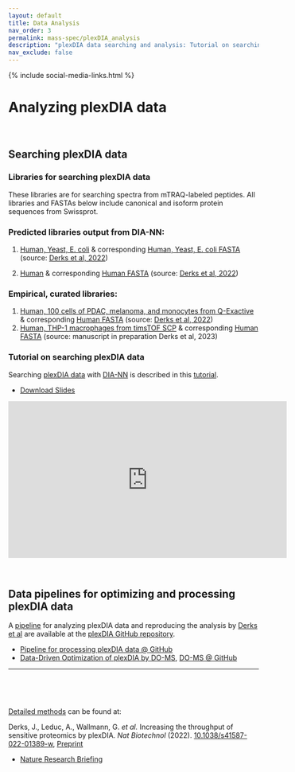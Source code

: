 ```yaml
---
layout: default
title: Data Analysis
nav_order: 3
permalink: mass-spec/plexDIA_analysis
description: "plexDIA data searching and analysis: Tutorial on searching and analyzing multiplexed DIA data from plexDIA"
nav_exclude: false
---
```

{% include social-media-links.html %}

# Analyzing plexDIA data

&nbsp;



## Searching plexDIA data

### Libraries for searching plexDIA data

These libraries are for searching spectra from mTRAQ-labeled peptides. All libraries and FASTAs below include canonical and isoform protein sequences from Swissprot.

### Predicted libraries output from DIA-NN:

1.  [Human, Yeast, E. coli](https://drive.google.com/file/d/1k6PaBpth40Tci2snG8sWFG645Nub9iQw/view?usp=drive_link) & corresponding [Human, Yeast, E. coli FASTA](https://drive.google.com/file/d/1bFWZ2lptAYuQByCcNfhBG163_CE-iVQu/view?usp=drive_link) (source: [Derks et al, 2022](https://www.nature.com/articles/s41587-022-01389-w))

2.  [Human](https://drive.google.com/file/d/1srNY0Nz8b-oRISFf3XFxUI-XncmDjOFZ/view?usp=drive_link) & corresponding [Human FASTA](https://drive.google.com/file/d/1gBFWDbTQJCrWkK5rMUDxZhDpfsglWxVl/view?usp=drive_link) (source: [Derks et al, 2022](https://www.nature.com/articles/s41587-022-01389-w))


### Empirical, curated libraries:

1.  [Human, 100 cells of PDAC, melanoma, and monocytes from Q-Exactive](https://drive.google.com/file/d/1XPrTLq1WxXg7lfI3No1S9frOvE51V1Sx/view?usp=drive_link) & corresponding [Human FASTA](https://drive.google.com/file/d/1gBFWDbTQJCrWkK5rMUDxZhDpfsglWxVl/view?usp=drive_link) (source: [Derks et al, 2022](https://www.nature.com/articles/s41587-022-01389-w))
2.  [Human, THP-1 macrophages from timsTOF SCP](https://drive.google.com/file/d/1ldCjhKOhRpPfrEc7GQNaHztP_nwlrj1g/view?usp=drive_link) & corresponding [Human FASTA](https://drive.google.com/file/d/1gBFWDbTQJCrWkK5rMUDxZhDpfsglWxVl/view?usp=drive_link) (source: manuscript in preparation Derks et al, 2023)



### Tutorial on searching plexDIA data
Searching [plexDIA data](https://scp.slavovlab.net/Derks_et_al_2022) with [DIA-NN](https://github.com/vdemichev/DiaNN/releases/tag/1.8.1) is described in this [tutorial](https://youtu.be/0Wmg9LjDtgE).
* [Download Slides](https://plexdia.slavovlab.net/mass-spec/Searching-plexDIA-data-with-DIA-NN.pdf)

<iframe width="560" height="315" src="https://www.youtube.com/embed/0Wmg9LjDtgE" title="YouTube video player" frameborder="0" allow="accelerometer; autoplay; clipboard-write; encrypted-media; gyroscope; picture-in-picture" allowfullscreen></iframe>

&nbsp;



## Data pipelines for optimizing and processing plexDIA data
A [pipeline][plexDIA_Code] for analyzing plexDIA data and reproducing the analysis by [Derks et al][plexDIA_Nature] are available at the [plexDIA GitHub repository][plexDIA_Code].  


* [Pipeline for processing plexDIA data @ GitHub](https://github.com/SlavovLab/SPP)
* [Data-Driven Optimization of plexDIA by DO-MS](https://do-ms.slavovlab.net/),  [DO-MS @ GitHub](https://github.com/SlavovLab/DO-MS)


-------

&nbsp;

&nbsp;

[Detailed methods](https://www.nature.com/articles/s41587-022-01389-w#Sec12) can be found at:

Derks, J., Leduc, A., Wallmann, G. *et al.* Increasing the throughput of sensitive proteomics by plexDIA. *Nat Biotechnol* (2022). [10.1038/s41587-022-01389-w][plexDIA_Nature],  [Preprint][plexDIA_Article]
* [Nature Research Briefing](https://www.nature.com/articles/s41587-022-01411-1)



[plexDIA_Article]: https://doi.org/10.1101/2021.11.03.467007 "Multiplexed data-independent acquisition by plexDIA"
[plexDIA_Nature]: https://doi.org/10.1038/s41587-022-01389-w "Derks, J., Slavov, N. et al. Increasing the throughput of sensitive proteomics by plexDIA. Nat Biotechnol (2022)"
[plexDIA_Code]: https://github.com/SlavovLab/plexDIA "plexDIA data analysis pipeline, GitHub repository from the Slavov Laboratory"




&nbsp;  

&nbsp;

&nbsp;  

&nbsp;

&nbsp;

&nbsp;

&nbsp;

&nbsp;

&nbsp;

&nbsp;

&nbsp;

&nbsp;

&nbsp;

&nbsp;

&nbsp;

&nbsp;

&nbsp;

&nbsp;

